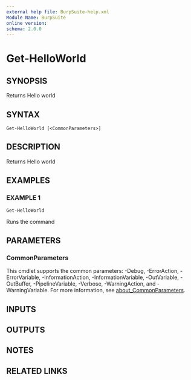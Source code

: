 ```yaml
---
external help file: BurpSuite-help.xml
Module Name: BurpSuite
online version:
schema: 2.0.0
---
```


# Get-HelloWorld

## SYNOPSIS
Returns Hello world

## SYNTAX

```
Get-HelloWorld [<CommonParameters>]
```

## DESCRIPTION
Returns Hello world

## EXAMPLES

### EXAMPLE 1
```
Get-HelloWorld
```

Runs the command

## PARAMETERS

### CommonParameters
This cmdlet supports the common parameters: -Debug, -ErrorAction, -ErrorVariable, -InformationAction, -InformationVariable, -OutVariable, -OutBuffer, -PipelineVariable, -Verbose, -WarningAction, and -WarningVariable. For more information, see [about_CommonParameters](http://go.microsoft.com/fwlink/?LinkID=113216).

## INPUTS

## OUTPUTS

## NOTES

## RELATED LINKS
